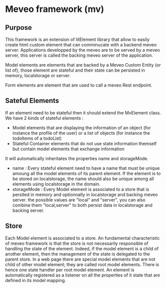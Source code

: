 Meveo framework (mv)
====================

Purpose
-------
This framework is an extension of litElement library that allow to easily create html custom element that can comminucate with a backend meveo server.
Applications developped by the meveo are to be served by a meveo server, this server is called the backing meveo server of the application.

Model elements are elements that are backed by a Meveo Custom Entity (or list of), those element are stateful and their state can be persisted in memory, localstorage or server.

Form elements are element that are used to call a meveo Rest endpoint.

Sateful Elements
----------------
If an element need to be stateful then it should extend the MvElement class.
We have 2 kinds of stateful elements :
- Model elements that are displaying the information of an object (for instance the profile of the user) or a list of objects (for instance the todoItems of a todoList)
- Stateful Container elements that do not use state information themself but contain  model elements that exchange information

It will automatically inheritates the properties name and storageMode.
- name : Every stateful element need to have a name that must be unique amoung all the model elements of its parent element.
    If the element is to be stored on localstorage, the name should also be unique among all elements using localstorage in the domain.
- storageMode : Every Model element is associated to a store that is persited in memory and optionnally in localstorage and backing meveo server.
    the possible values are "local" and "server", you can also combine them "local,server" to both persist data in localstorage and backing server.


Store
-----
Each Model element is associated to a store. An fundamental characteristic of meveo framework is that the store is not necessarily responsible of handling the state of the element.
Indeed, if the model element is a child of another element, then the management of the state is delegated to the parent store.
In a web page there are special model elements that are not child of other model element; they are called root model elements.
There is hence one state handler per root model element.
An element is automatically registered as a listener on all the properties of it state that are defined in its model mapping.